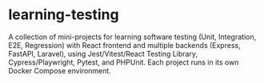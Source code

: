 # learning-testing
A collection of mini-projects for learning software testing (Unit, Integration, E2E, Regression) with React frontend and multiple backends (Express, FastAPI, Laravel), using Jest/Vitest/React Testing Library, Cypress/Playwright, Pytest, and PHPUnit. Each project runs in its own Docker Compose environment.
